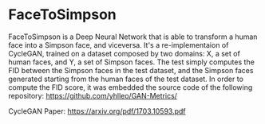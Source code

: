 # FaceToSimpson
FaceToSimpson is a Deep Neural Network that is able to transform a human face into a Simpson face, and viceversa. It's a re-implementaion of CycleGAN, trained on a dataset composed by two domains: X, a set of human faces, and Y, a set of Simpson faces. The test simply computes the FID between the Simpson faces in the test dataset, and the Simpson faces generated starting from the human faces of the test dataset. In order to compute the FID score, it was embedded the source code of the following repository: https://github.com/yhlleo/GAN-Metrics/

CycleGAN Paper: https://arxiv.org/pdf/1703.10593.pdf

